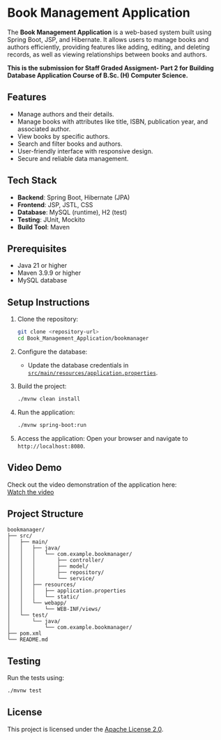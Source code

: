 # Book Management Application

The **Book Management Application** is a web-based system built using Spring Boot, JSP, and Hibernate. It allows users to manage books and authors efficiently, providing features like adding, editing, and deleting records, as well as viewing relationships between books and authors.

**This is the submission for Staff Graded Assigment- Part 2 for Building Database Application Course of B.Sc. (H) Computer Science.**

## Features

- Manage authors and their details.
- Manage books with attributes like title, ISBN, publication year, and associated author.
- View books by specific authors.
- Search and filter books and authors.
- User-friendly interface with responsive design.
- Secure and reliable data management.

## Tech Stack

- **Backend**: Spring Boot, Hibernate (JPA)
- **Frontend**: JSP, JSTL, CSS
- **Database**: MySQL (runtime), H2 (test)
- **Testing**: JUnit, Mockito
- **Build Tool**: Maven

## Prerequisites

- Java 21 or higher
- Maven 3.9.9 or higher
- MySQL database

## Setup Instructions

1. Clone the repository:
   ```bash
   git clone <repository-url>
   cd Book_Management_Application/bookmanager
   ```

2. Configure the database:
   - Update the database credentials in [`src/main/resources/application.properties`](bookmanager/src/main/resources/application.properties).

3. Build the project:
   ```bash
   ./mvnw clean install
   ```

4. Run the application:
   ```bash
   ./mvnw spring-boot:run
   ```

5. Access the application:
   Open your browser and navigate to `http://localhost:8080`.

## Video Demo

Check out the video demonstration of the application here:  
[Watch the video](demo.mov)

## Project Structure

```
bookmanager/
├── src/
│   ├── main/
│   │   ├── java/
│   │   │   └── com.example.bookmanager/
│   │   │       ├── controller/
│   │   │       ├── model/
│   │   │       ├── repository/
│   │   │       └── service/
│   │   ├── resources/
│   │   │   ├── application.properties
│   │   │   └── static/
│   │   └── webapp/
│   │       └── WEB-INF/views/
│   └── test/
│       └── java/
│           └── com.example.bookmanager/
├── pom.xml
└── README.md
```

## Testing

Run the tests using:
```bash
./mvnw test
```

## License

This project is licensed under the [Apache License 2.0](https://www.apache.org/licenses/LICENSE-2.0).

